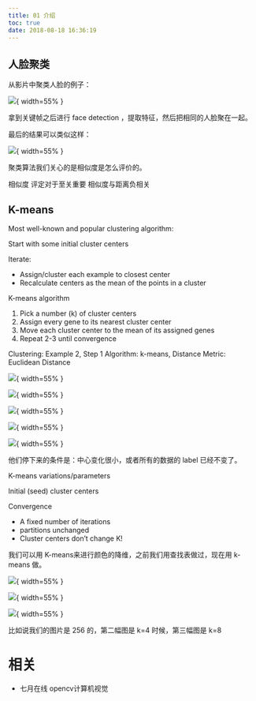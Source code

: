 ```yaml
---
title: 01 介绍
toc: true
date: 2018-08-18 16:36:19
---
```



## 人脸聚类

从影片中聚类人脸的例子：

![](http://images.iterate.site/blog/image/180806/K4leHD279g.png?imageslim){ width=55% }

拿到关键帧之后进行 face detection ，提取特征，然后把相同的人脸聚在一起。


最后的结果可以类似这样：


![](http://images.iterate.site/blog/image/180806/gghDJ5G43a.png?imageslim){ width=55% }


聚类算法我们关心的是相似度是怎么评价的。

相似度 评定对于至关重要
相似度与距离负相关





## K-means

Most well-known and popular clustering algorithm:

Start with some initial cluster centers

Iterate:
- Assign/cluster each example to closest center
- Recalculate centers as the mean of the points in a cluster


K-means algorithm

1) Pick a number (k) of cluster centers
2) Assign every gene to its nearest cluster center
3) Move each cluster center to the mean of its assigned genes
4) Repeat 2-3 until convergence


Clustering: Example 2, Step 1
Algorithm: k-means, Distance Metric: Euclidean Distance


![](http://images.iterate.site/blog/image/180806/kFB1GgaJl9.png?imageslim){ width=55% }

![](http://images.iterate.site/blog/image/180806/KcaEah0FD9.png?imageslim){ width=55% }

![](http://images.iterate.site/blog/image/180806/LGaDcd62eg.png?imageslim){ width=55% }

![](http://images.iterate.site/blog/image/180806/73941eKHBd.png?imageslim){ width=55% }

![](http://images.iterate.site/blog/image/180806/iJ82Adjh4k.png?imageslim){ width=55% }

他们停下来的条件是：中心变化很小，或者所有的数据的 label 已经不变了。


K-means variations/parameters

Initial (seed) cluster centers

Convergence

- A fixed number of iterations
- partitions unchanged
- Cluster centers don’t change
K!


我们可以用 K-means来进行颜色的降维，之前我们用查找表做过，现在用 k-means 做。

![](http://images.iterate.site/blog/image/180806/lKiaelEld3.png?imageslim){ width=55% }

![](http://images.iterate.site/blog/image/180806/cm06cFd5fB.png?imageslim){ width=55% }

![](http://images.iterate.site/blog/image/180806/flAam1cidG.png?imageslim){ width=55% }

比如说我们的图片是 256 的，第二幅图是 k=4 时候，第三幅图是 k=8




# 相关

- 七月在线 opencv计算机视觉
